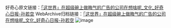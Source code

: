 好奇心原文链接：[「这世界」在超级碗上做晦气的广告的公司在想啥呢_文化_好奇心日报-孙若空](https://www.qdaily.com/articles/5836.html)
WebArchive归档链接：[「这世界」在超级碗上做晦气的广告的公司在想啥呢_文化_好奇心日报-孙若空](http://web.archive.org/web/20190623165536/https://www.qdaily.com/articles/5836.html)
![image](http://ww3.sinaimg.cn/large/007d5XDply1g3w96np69cj30u038ib29)